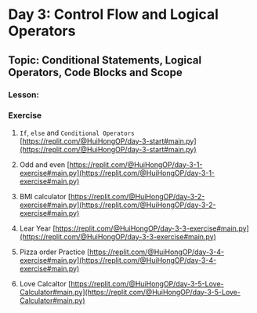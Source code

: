 # Day 3: Control Flow and Logical Operators

## Topic: Conditional Statements, Logical Operators, Code Blocks and Scope

### Lesson:




### Exercise
1. `If`, `else` and `Conditional Operators` [https://replit.com/@HuiHongOP/day-3-start#main.py](https://replit.com/@HuiHongOP/day-3-start#main.py)
   
2. Odd and even [https://replit.com/@HuiHongOP/day-3-1-exercise#main.py](https://replit.com/@HuiHongOP/day-3-1-exercise#main.py)
   
3. BMI calculator [https://replit.com/@HuiHongOP/day-3-2-exercise#main.py](https://replit.com/@HuiHongOP/day-3-2-exercise#main.py)
   
4. Lear Year [https://replit.com/@HuiHongOP/day-3-3-exercise#main.py](https://replit.com/@HuiHongOP/day-3-3-exercise#main.py)
   
5. Pizza order Practice [https://replit.com/@HuiHongOP/day-3-4-exercise#main.py](https://replit.com/@HuiHongOP/day-3-4-exercise#main.py)
   
6. Love Calcaltor [https://replit.com/@HuiHongOP/day-3-5-Love-Calculator#main.py](https://replit.com/@HuiHongOP/day-3-5-Love-Calculator#main.py)